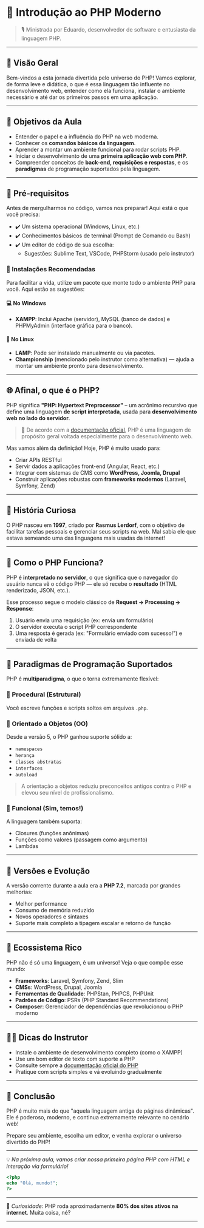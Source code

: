 # 📘 Introdução  ao PHP Moderno


> 🎙️ Ministrada por Eduardo, desenvolvedor de software e entusiasta da linguagem PHP.

---

## 🚀 Visão Geral

Bem-vindos a esta jornada divertida pelo universo do PHP! Vamos explorar, de forma leve e didática, o que é essa linguagem tão influente no desenvolvimento web, entender como ela funciona, instalar o ambiente necessário e até dar os primeiros passos em uma aplicação.

---

## 🧭 Objetivos da Aula

- Entender o papel e a influência do PHP na web moderna.
- Conhecer os **comandos básicos da linguagem**.
- Aprender a montar um ambiente funcional para rodar scripts PHP.
- Iniciar o desenvolvimento de uma **primeira aplicação web com PHP**.
- Compreender conceitos de **back-end, requisições e respostas**, e os **paradigmas** de programação suportados pela linguagem.

---

## 🧰 Pré-requisitos

Antes de mergulharmos no código, vamos nos preparar! Aqui está o que você precisa:

- ✔️ Um sistema operacional (Windows, Linux, etc.)
- ✔️ Conhecimentos básicos de terminal (Prompt de Comando ou Bash)
- ✔️ Um editor de código de sua escolha:
  - Sugestões: Sublime Text, VSCode, PHPStorm (usado pelo instrutor)

### 🔧 Instalações Recomendadas

Para facilitar a vida, utilize um pacote que monte todo o ambiente PHP para você. Aqui estão as sugestões:

#### 💻 No Windows
- **XAMPP**: Inclui Apache (servidor), MySQL (banco de dados) e PHPMyAdmin (interface gráfica para o banco).

#### 🐧 No Linux
- **LAMP**: Pode ser instalado manualmente ou via pacotes.
- **Championship** (mencionado pelo instrutor como alternativa) — ajuda a montar um ambiente pronto para desenvolvimento.

---

## 🌐 Afinal, o que é o PHP?

PHP significa **"PHP: Hypertext Preprocessor"** – um acrônimo recursivo que define uma linguagem **de script interpretada**, usada para **desenvolvimento web no lado do servidor**.

> 📖 De acordo com a [documentação oficial](https://www.php.net), PHP é uma linguagem de propósito geral voltada especialmente para o desenvolvimento web.

Mas vamos além da definição! Hoje, PHP é muito usado para:

- Criar APIs RESTful
- Servir dados a aplicações front-end (Angular, React, etc.)
- Integrar com sistemas de CMS como **WordPress, Joomla, Drupal**
- Construir aplicações robustas com **frameworks modernos** (Laravel, Symfony, Zend)

---

## 📜 História Curiosa

O PHP nasceu em **1997**, criado por **Rasmus Lerdorf**, com o objetivo de facilitar tarefas pessoais e gerenciar seus scripts na web. Mal sabia ele que estava semeando uma das linguagens mais usadas da internet!

---

## 🧪 Como o PHP Funciona?

PHP é **interpretado no servidor**, o que significa que o navegador do usuário nunca vê o código PHP — ele só recebe o **resultado** (HTML renderizado, JSON, etc.).

Esse processo segue o modelo clássico de **Request → Processing → Response**:

1. Usuário envia uma requisição (ex: envia um formulário)
2. O servidor executa o script PHP correspondente
3. Uma resposta é gerada (ex: "Formulário enviado com sucesso!") e enviada de volta

---

## 🧠 Paradigmas de Programação Suportados

PHP é **multiparadigma**, o que o torna extremamente flexível:

### 👴 Procedural (Estrutural)
Você escreve funções e scripts soltos em arquivos `.php`.

### 🧱 Orientado a Objetos (OO)
Desde a versão 5, o PHP ganhou suporte sólido a:
- `namespaces`
- `herança`
- `classes abstratas`
- `interfaces`
- `autoload`

> A orientação a objetos reduziu preconceitos antigos contra o PHP e elevou seu nível de profissionalismo.

### 🧬 Funcional (Sim, temos!)
A linguagem também suporta:
- Closures (funções anônimas)
- Funções como valores (passagem como argumento)
- Lambdas

---

## 🚀 Versões e Evolução

A versão corrente durante a aula era a **PHP 7.2**, marcada por grandes melhorias:

- Melhor performance
- Consumo de memória reduzido
- Novos operadores e sintaxes
- Suporte mais completo a tipagem escalar e retorno de função

---

## 🧱 Ecossistema Rico

PHP não é só uma linguagem, é um universo! Veja o que compõe esse mundo:

- **Frameworks**: Laravel, Symfony, Zend, Slim
- **CMSs**: WordPress, Drupal, Joomla
- **Ferramentas de Qualidade**: PHPStan, PHPCS, PHPUnit
- **Padrões de Código**: PSRs (PHP Standard Recommendations)
- **Composer**: Gerenciador de dependências que revolucionou o PHP moderno

---

## 🧑‍🏫 Dicas do Instrutor

- Instale o ambiente de desenvolvimento completo (como o XAMPP)
- Use um bom editor de texto com suporte a PHP
- Consulte sempre a [documentação oficial do PHP](https://www.php.net)
- Pratique com scripts simples e vá evoluindo gradualmente

---

## 🎉 Conclusão

PHP é muito mais do que "aquela linguagem antiga de páginas dinâmicas". Ele é poderoso, moderno, e continua extremamente relevante no cenário web!

Prepare seu ambiente, escolha um editor, e venha explorar o universo divertido do PHP!

---

💡 *Na próxima aula, vamos criar nossa primeira página PHP com HTML e interação via formulário!*

```php
<?php
echo "Olá, mundo!";
?>
```

---

🧩 *Curiosidade*: PHP roda aproximadamente **80% dos sites ativos na internet**. Muita coisa, né?

---

